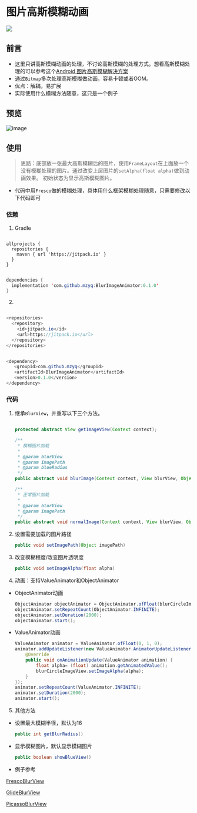 # 图片高斯模糊动画

[![](https://jitpack.io/v/mzyq/BlurImageAnimator.svg)](https://jitpack.io/#mzyq/BlurImageAnimator)

## 前言
* 这里只讲高斯模糊动画的处理，不讨论高斯模糊的处理方式。想看高斯模糊处理的可以参考这个[Android 图片高斯模糊解决方案](https://www.jianshu.com/p/02da487a2f43)
* 通过```Bitmap```多次处理高斯模糊做动画，容易卡顿或者OOM。
* 优点：解耦，易扩展
* 实际使用什么模糊方法随意，这只是一个例子

## 预览
![image](https://github.com/mzyq/BlurImageAnimator/blob/aedcf4336444ab3e447f92eb60edc01df6385eaf/images/simple.gif)


## 使用

   > 思路：底部放一张最大高斯模糊后的图片，使用```FrameLayout```在上面放一个没有模糊处理的图片。通过改变上层图片的```setAlpha(float alpha)```做到动画效果。
初始状态为显示高斯模糊图片。

* 代码中用```Fresco```做的模糊处理，具体用什么框架模糊处理随意，只需要修改以下代码即可

### 依赖
1. Gradle

```

allprojects {
  repositories {
    maven { url 'https://jitpack.io' }
  }
}

```

```java

dependencies {
  implementation 'com.github.mzyq:BlurImageAnimator:0.1.0'
}

```

2.
```java

<repositories>
  <repository>
    <id>jitpack.io</id>
    <url>https://jitpack.io</url>
  </repository>
</repositories>

```

```java

<dependency>
   <groupId>com.github.mzyq</groupId>
   <artifactId>BlurImageAnimator</artifactId>
   <version>0.1.0</version>
</dependency>

```
### 代码

1. 继承```BlurView```，并重写以下三个方法。


    ```java

    protected abstract View getImageView(Context context);

    /**
     * 模糊图片加载
     *
     * @param blurView
     * @param imagePath
     * @param blueRadius
     */
    public abstract void blurImage(Context context, View blurView, Object imagePath, int blueRadius);

    /**
     * 正常图片加载
     *
     * @param blurView
     * @param imagePath
     */
    public abstract void normalImage(Context context, View blurView, Object imagePath);

    ```


2. 设置需要加载的图片路径
    ```java
    public void setImagePath(Object imagePath)
    ```

3. 改变模糊程度/改变图片透明度
    ```java
    public void setImageAlpha(float alpha)
    ```

4. 动画：支持ValueAnimator和ObjectAnimator

  * ObjectAnimator动画

    ```java
    ObjectAnimator objectAnimator = ObjectAnimator.ofFloat(blurCircleImageView, "ImageAlpha", 0, 1, 0);
    objectAnimator.setRepeatCount(ObjectAnimator.INFINITE);
    objectAnimator.setDuration(2000);
    objectAnimator.start();
    ```

  * ValueAnimator动画

    ```java
    ValueAnimator animator = ValueAnimator.ofFloat(0, 1, 0);
    animator.addUpdateListener(new ValueAnimator.AnimatorUpdateListener() {
        @Override
        public void onAnimationUpdate(ValueAnimator animation) {
            float alpha= (float) animation.getAnimatedValue();
            blurCircleImageView.setImageAlpha(alpha);
        }
    });
    animator.setRepeatCount(ValueAnimator.INFINITE);
    animator.setDuration(2000);
    animator.start();
    ```

5. 其他方法

 * 设置最大模糊半径，默认为16

     ```java
     public int getBlurRadius()
     ```

 * 显示模糊图片，默认显示模糊图片

     ```java
     public boolean showBlueView()
     ```
 * 例子参考

[FrescoBlurView](https://github.com/mzyq/BlurImageAnimator/blob/296ca60635c7f525e1c2417bc71e915ad53d7fa8/app/src/main/java/com/muzi/blurimageanimator/fresco/FrescoBlurView.java)

[GlideBlurView](https://github.com/mzyq/BlurImageAnimator/blob/296ca60635c7f525e1c2417bc71e915ad53d7fa8/app/src/main/java/com/muzi/blurimageanimator/glide/GlideBlurView.java)

[PicassoBlurView](https://github.com/mzyq/BlurImageAnimator/blob/296ca60635c7f525e1c2417bc71e915ad53d7fa8/app/src/main/java/com/muzi/blurimageanimator/picasso/PicassoBlurView.java)
